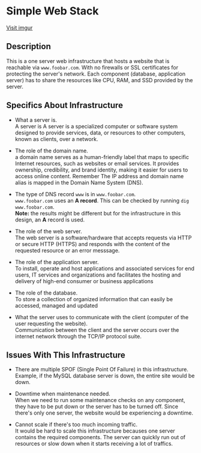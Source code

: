 # Simple Web Stack


[Visit imgur](https://imgur.com/2wQnM2z)

## Description

This is a one server web infrastructure that hosts a website that is reachable via `www.foobar.com`. With no firewalls or SSL certificates for protecting the server's network. Each component (database, application server) has to share the resources like CPU, RAM, and SSD provided by the server.

## Specifics About Infrastructure

+ What a server is.<br/>A server is A server is a specialized computer or software system designed to provide services, data, or resources to other computers, known as
clients, over a network.

+ The role of the domain name.<br/> a domain name serves as a human-friendly label that maps to specific Internet resources, such as websites or email services. It provides ownership, credibility, and brand identity, making it easier for users to access online content. Remember The IP address and domain name alias is mapped in the Domain Name System (DNS).

+ The type of DNS record `www` is in `www.foobar.com`.<br/>`www.foobar.com` uses an **A record**. This can be checked by running `dig www.foobar.com`.<br/>**Note:** the results might be different but for the infrastructure in this design, an **A** record is used.<br/>

+ The role of the web server.<br/>The web server is a software/hardware that accepts requests via HTTP or secure HTTP (HTTPS) and responds with the content of the requested resource or an error messsage.

+ The role of the application server.<br/>To install, operate and host applications and associated services for end users, IT services and organizations and facilitates the hosting and delivery of high-end consumer or business applications

+ The role of the database.<br/>To store a collection of organized information that can easily be accessed, managed and updated

+ What the server uses to communicate with the client (computer of the user requesting the website).<br/>Communication between the client and the server occurs over the internet network through the TCP/IP protocol suite.

## Issues With This Infrastructure

+ There are multiple SPOF (Single Point Of Failure) in this infrastructure.<br/>Example, if the MySQL database server is down, the entire site would be down.

+ Downtime when maintenance needed.<br/>When we need to run some maintenance checks on any component, they have to be put down or the server has to be turned off. Since there's only one server, the website would be experiencing a downtime.

+ Cannot scale if there's too much incoming traffic.<br/>It would be hard to scale this infrastructure becauses one server contains the required components. The server can quickly run out of resources or slow down when it starts receiving a lot of traffics.
